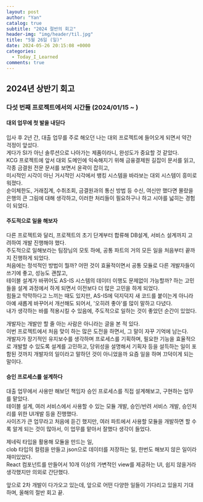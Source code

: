 ```yaml
---
layout: post
author: "Yan"
catalog: true
subtitle: "2024 절반의 회고"
header-img: "img/header/til.jpg"
title: "5월 26일 (일)"
date: 2024-05-26 20:15:08 +0000
categories:
  - Today_I_Learned
comments: true
---
```


## 2024년 상반기 회고

### 다섯 번째 프로젝트에서의 시간들 (2024/01/15 ~ )

#### 대외 업무에 첫 발을 내딛다

입사 후 2년 간, 대출 업무를 주로 해오던 나는 대외 프로젝트에 들어오게 되면서 약간 걱정이 앞섰다.  
게다가 SI가 아닌 솔루션으로 나아가는 제품이라니, 완성도가 중요할 것 같았다.  
KCG 프로젝트에 앞서 대외 도메인에 익숙해지기 위해 금융결제원 길잡이 문서를 읽고, 각종 금결원 전문 문서를 보면서 윤곽이 잡히고,  
미시적인 시각이 아닌 거시적인 시각에서 뱅킹 시스템을 바라보는 대외 시스템이 흥미로워졌다.  
순이체한도, 거래집계, 수취조회, 금결원과의 통신 방법 등 수신, 여신만 했다면 몰랐을 은행의 큰 그림에 대해 생각하고, 이러한 처리들이 필요하구나 하고 시야를 넓히는 경험이 되었다.  

#### 주도적으로 일을 해보자

다른 프로젝트와 달리, 프로젝트의 초기 단계부터 합류해 DB설계, 서비스 설계까지 고려하여 개발 진행해야 했다.  
주도적으로 일해보라는 팀장님의 모토 하에, 공통 파트의 거의 모든 일을 처음부터 끝까지 진행하게 되었다.  
처음에는 정석적인 방법이 뭘까? 어떤 것이 효율적이면서 공통 모듈로 다른 개발자들이 쓰기에 좋고, 성능도 괜찮고,  
테이블 설계가 바뀌어도 AS-IS 시스템의 데이터 이행도 문제없이 가능할까? 하는 고민들을 설계 과정에서 하게 되면서 이전보다 더 많은 고민을 하게 되었다.  
힘들고 막막하다고 느끼는 때도 있지만, AS-IS에 덕지덕지 새 코드를 붙이는게 아니라 아예 새롭게 바꾸어서 개선해도 되어서, '오히려 좋아'를 많이 말하고 다녔다.   
내가 생각하는 바를 적용시킬 수 있음에, 주도적으로 일하는 것이 좋았던 순간이 있었다.  

개발자는 개발만 할 줄 아는 사람은 아니라는 글을 본 적 있다.  
이번 프로젝트에서 처음 맞이 하는 많은 도전을 하면서, 그 말이 자꾸 기억에 남는다.  
개발자가 장기적인 유지보수를 생각하며 프로세스를 기획하며, 필요한 기능을 효율적으로 개발할 수 있도록 설계를 고민하고, 
당위성을 설명해서 기획자 등을 설득하는 일이 포함된 것까지 개발자의 일이라고 말하던 것이 아니었을까 요즘 일을 하며 끄덕이게 되는 말이다.    

#### 승인 프로세스를 설계하다

대출 업무에서 사용만 해보던 책임자 승인 프로세스를 직접 설계해보고, 구현하는 업무를 맡았다.  
테이블 설계, 여러 서비스에서 사용할 수 있는 모듈 개발, 승인/반려 서비스 개발, 승인처리를 위한 UI개발 등을 진행했다.  
사이즈가 큰 업무라고 처음에 듣긴 했지만, 여러 파트에서 사용할 모듈을 개발하면 할 수록 알게 되는 것이 많아서, 이 업무를 맡아서 잘했다 생각이 들었다.  

제네릭 타입을 활용해 모듈을 만드는 일,  
clob 타입의 컬럼을 만들고 json으로 데이터를 저장하는 일, 한번도 해보지 않은 일이라 재미있었다.  
React 컴포넌트를 만들어서 10개 이상의 가변적인 view를 제공하는 UI, 쉽지 않을거라 생각했지만 의외로 간단했다.  

앞으로 2차 개발이 다가오고 있는데, 앞으로 어떤 다양한 일들이 기다리고 있을지 기대하며, 올해의 절반 회고 끝.


